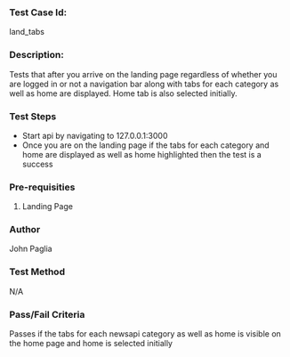 ### Test Case Id: 
land_tabs

### Description:
Tests that after you arrive on the landing page regardless of whether you are logged in or not a navigation bar along with tabs for each category as well as home are displayed. Home tab is also selected initially.

### Test Steps 
- Start api by navigating to 127.0.0.1:3000
- Once you are on the landing page if the tabs for each category and home are displayed as well as home highlighted then the test is a success

### Pre-requisities
1. Landing Page

### Author
John Paglia

### Test Method
N/A

### Pass/Fail Criteria
Passes if the tabs for each newsapi category as well as home is visible on the home page and home is selected initially
